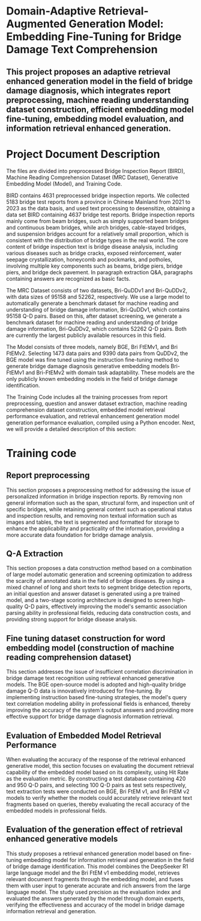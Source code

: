 Domain-Adaptive Retrieval-Augmented Generation Model: Embedding Fine-Tuning for Bridge Damage Text Comprehension
==========================
This project proposes an adaptive retrieval enhanced generation model in the field of bridge damage diagnosis, which integrates report preprocessing, machine reading understanding dataset construction, efficient embedding model fine-tuning, embedding model evaluation, and information retrieval enhanced generation.
--------------------------

# Project Document Description

The files are divided into preprocessed Bridge Inspection Report (BIRD), Machine Reading Comprehension Dataset (MRC Dataset), Generative Embedding Model (Model), and Training Code.<br>

BIRD contains 4631 preprocessed bridge inspection reports. We collected 5183 bridge test reports from a province in Chinese Mainland from 2021 to 2023 as the data basis, and used text processing to desensitize, obtaining a data set BIRD containing 4637 bridge test reports. Bridge inspection reports mainly come from beam bridges, such as simply supported beam bridges and continuous beam bridges, while arch bridges, cable-stayed bridges, and suspension bridges account for a relatively small proportion, which is consistent with the distribution of bridge types in the real world. The core content of bridge inspection text is bridge disease analysis, including various diseases such as bridge cracks, exposed reinforcement, water seepage crystallization, honeycomb and pockmarks, and potholes, involving multiple key components such as beams, bridge piers, bridge piers, and bridge deck pavement. In paragraph extraction Q&A, paragraphs containing answers are recognized as basic facts.<br>

The MRC Dataset consists of two datasets, Bri-QuDDv1 and Bri-QuDDv2, with data sizes of 95158 and 52262, respectively. We use a large model to automatically generate a benchmark dataset for machine reading and understanding of bridge damage information, Bri-QuDDv1, which contains 95158 Q-D pairs. Based on this, after dataset screening, we generate a benchmark dataset for machine reading and understanding of bridge damage information, Bri-QuDDv2, which contains 52262 Q-D pairs. Both are currently the largest publicly available resources in this field.<br>

The Model consists of three models, namely BGE, Bri FtEMv1, and Bri FtEMv2. Selecting 1473 data pairs and 9390 data pairs from QuDDv2, the BGE model was fine tuned using the instruction fine-tuning method to generate bridge damage diagnosis generative embedding models Bri-FtEMv1 and Bri-FtEMv2 with domain task adaptability. These models are the only publicly known embedding models in the field of bridge damage identification.<br>

The Training Code includes all the training processes from report preprocessing, question and answer dataset extraction, machine reading comprehension dataset construction, embedded model retrieval performance evaluation, and retrieval enhancement generation model generation performance evaluation, compiled using a Python encoder. Next, we will provide a detailed description of this section:<br>


# Training code

## Report preprocessing
This section proposes a preprocessing method for addressing the issue of personalized information in bridge inspection reports. By removing non general information such as the span, structural form, and inspection unit of specific bridges, while retaining general content such as operational status and inspection results, and removing non textual information such as images and tables, the text is segmented and formatted for storage to enhance the applicability and practicality of the information, providing a more accurate data foundation for bridge damage analysis.<br>

## Q-A Extraction
This section proposes a data construction method based on a combination of large model automatic generation and screening optimization to address the scarcity of annotated data in the field of bridge diseases. By using a mixed channel of long and short texts to segment bridge detection reports, an initial question and answer dataset is generated using a pre trained model, and a two-stage scoring architecture is designed to screen high-quality Q-D pairs, effectively improving the model's semantic association parsing ability in professional fields, reducing data construction costs, and providing strong support for bridge disease analysis.<br>

## Fine tuning dataset construction for word embedding model (construction of machine reading comprehension dataset)
This section addresses the issue of insufficient correlation discrimination in bridge damage text recognition using retrieval enhanced generative models. The BGE open-source model is adopted and high-quality bridge damage Q-D data is innovatively introduced for fine-tuning. By implementing instruction based fine-tuning strategies, the model's query text correlation modeling ability in professional fields is enhanced, thereby improving the accuracy of the system's output answers and providing more effective support for bridge damage diagnosis information retrieval.<br>

## Evaluation of Embedded Model Retrieval Performance
When evaluating the accuracy of the response of the retrieval enhanced generative model, this section focuses on evaluating the document retrieval capability of the embedded model based on its complexity, using Hit Rate as the evaluation metric. By constructing a test database containing 420 and 950 Q-D pairs, and selecting 100 Q-D pairs as test sets respectively, text extraction tests were conducted on BGE, Bri FtEM v1, and Bri FtEM v2 models to verify whether the models could accurately retrieve relevant text fragments based on queries, thereby evaluating the recall accuracy of the embedded models in professional fields.<br>

## Evaluation of the generation effect of retrieval enhanced generative models<br>
This study proposes a retrieval enhanced generation model based on fine-tuning embedding model for information retrieval and generation in the field of bridge damage identification. This model combines the DeepSeeker R1 large language model and the Bri FtEM v1 embedding model, retrieves relevant document fragments through the embedding model, and fuses them with user input to generate accurate and rich answers from the large language model. The study used precision as the evaluation index and evaluated the answers generated by the model through domain experts, verifying the effectiveness and accuracy of the model in bridge damage information retrieval and generation.<br>
